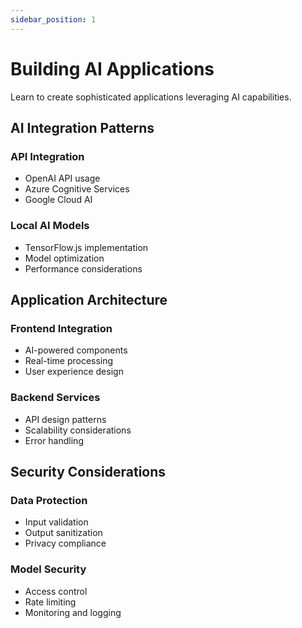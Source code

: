 ```yaml
---
sidebar_position: 1
---
```


# Building AI Applications

Learn to create sophisticated applications leveraging AI capabilities.

## AI Integration Patterns

### API Integration
- OpenAI API usage
- Azure Cognitive Services
- Google Cloud AI

### Local AI Models
- TensorFlow.js implementation
- Model optimization
- Performance considerations

## Application Architecture

### Frontend Integration
- AI-powered components
- Real-time processing
- User experience design

### Backend Services
- API design patterns
- Scalability considerations
- Error handling

## Security Considerations

### Data Protection
- Input validation
- Output sanitization
- Privacy compliance

### Model Security
- Access control
- Rate limiting
- Monitoring and logging